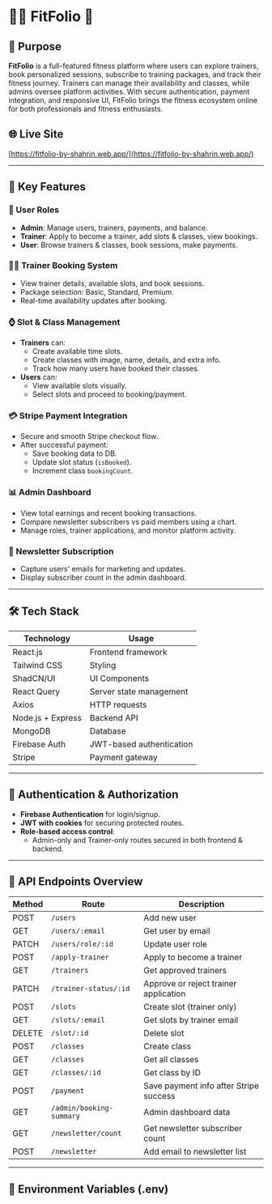 # 🏋️‍♂️ FitFolio 💪

## 🎯 Purpose

**FitFolio** is a full-featured fitness platform where users can explore trainers, book personalized sessions, subscribe to training packages, and track their fitness journey. Trainers can manage their availability and classes, while admins oversee platform activities. With secure authentication, payment integration, and responsive UI, FitFolio brings the fitness ecosystem online for both professionals and fitness enthusiasts.

## 🌐 Live Site

[https://fitfolio-by-shahrin.web.app/](https://fitfolio-by-shahrin.web.app/)

---

## 🚀 Key Features

### 👥 User Roles
- **Admin**: Manage users, trainers, payments, and balance.
- **Trainer**: Apply to become a trainer, add slots & classes, view bookings.
- **User**: Browse trainers & classes, book sessions, make payments.

### 🧑‍🏫 Trainer Booking System
- View trainer details, available slots, and book sessions.
- Package selection: Basic, Standard, Premium.
- Real-time availability updates after booking.

### ⌚ Slot & Class Management
- **Trainers** can:
  - Create available time slots.
  - Create classes with image, name, details, and extra info.
  - Track how many users have booked their classes.
- **Users** can:
  - View available slots visually.
  - Select slots and proceed to booking/payment.

### 💳 Stripe Payment Integration
- Secure and smooth Stripe checkout flow.
- After successful payment:
  - Save booking data to DB.
  - Update slot status (`isBooked`).
  - Increment class `bookingCount`.

### 📊 Admin Dashboard
- View total earnings and recent booking transactions.
- Compare newsletter subscribers vs paid members using a chart.
- Manage roles, trainer applications, and monitor platform activity.

### 💬 Newsletter Subscription
- Capture users' emails for marketing and updates.
- Display subscriber count in the admin dashboard.

---

## 🛠 Tech Stack

| Technology      | Usage                        |
|------------------|------------------------------|
| React.js         | Frontend framework            |
| Tailwind CSS     | Styling                       |
| ShadCN/UI        | UI Components                 |
| React Query      | Server state management       |
| Axios            | HTTP requests                 |
| Node.js + Express| Backend API                   |
| MongoDB          | Database                      |
| Firebase Auth    | JWT-based authentication      |
| Stripe           | Payment gateway               |

---

## 🔐 Authentication & Authorization

- **Firebase Authentication** for login/signup.
- **JWT with cookies** for securing protected routes.
- **Role-based access control**:
  - Admin-only and Trainer-only routes secured in both frontend & backend.

---

## 📁 API Endpoints Overview

| Method | Route                        | Description                             |
|--------|------------------------------|-----------------------------------------|
| POST   | `/users`                     | Add new user                            |
| GET    | `/users/:email`              | Get user by email                       |
| PATCH  | `/users/role/:id`            | Update user role                        |
| POST   | `/apply-trainer`             | Apply to become a trainer               |
| GET    | `/trainers`                  | Get approved trainers                   |
| PATCH  | `/trainer-status/:id`        | Approve or reject trainer application   |
| POST   | `/slots`                     | Create slot (trainer only)              |
| GET    | `/slots/:email`              | Get slots by trainer email              |
| DELETE | `/slot/:id`                  | Delete slot                             |
| POST   | `/classes`                   | Create class                            |
| GET    | `/classes`                   | Get all classes                         |
| GET    | `/classes/:id`               | Get class by ID                         |
| POST   | `/payment`                   | Save payment info after Stripe success  |
| GET    | `/admin/booking-summary`     | Admin dashboard data                    |
| GET    | `/newsletter/count`          | Get newsletter subscriber count         |
| POST   | `/newsletter`                | Add email to newsletter list            |

---

## 🧪 Environment Variables (.env)


